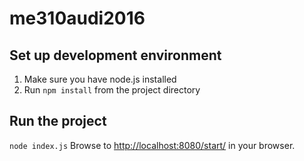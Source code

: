 # me310audi2016

## Set up development environment

1. Make sure you have node.js installed
2. Run `npm install` from the project directory

## Run the project

`node index.js`
Browse to [http://localhost:8080/start/](http://localhost:8080/start/) in your browser.